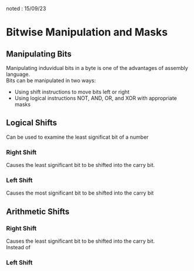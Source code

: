 noted : 15/09/23

# Bitwise Manipulation and Masks

## Manipulating Bits

Manipulating induvidual bits in a byte is one of the advantages of assembly language.  
Bits can be manipulated in two ways:
- Using shift instructions to move bits left or right
- Using logical instructions NOT, AND, OR, and XOR with appropriate masks


## Logical Shifts

Can be used to examine the least significat bit of a number

### Right Shift

Causes the least significant bit to be shifted into the carry bit.

### Left Shift

Causes the most significant bit to be shifted into the carry bit

## Arithmetic Shifts

### Right Shift

Causes the least significant bit to be shifted into the carry bit.  
Instead of 

### Left Shift